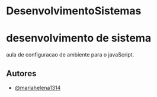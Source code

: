 # DesenvolvimentoSistemas



# desenvolvimento de sistema

aula de configuracao de ambiente para o javaScript.


## Autores

- [@mariahelena1314](https://www.github.com/mariahelena1314)

